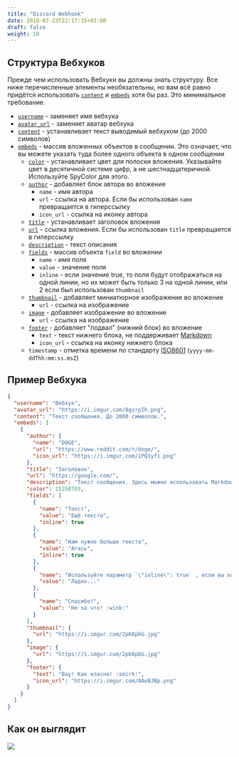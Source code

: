 ```yaml
---
title: "Discord Webhook"
date: 2018-07-23T22:17:15+03:00
draft: false
weight: 10
---
```

## Структура Вебхуков

Прежде чем использовать Вебхуки вы должны знать структуру. Все ниже перечисленные элементы необязательны, но вам всё равно придётся использовать [`content`](structure/content.md) и [`embeds`](structure/embeds/) хотя бы раз. Это минимальное требование.

* [`username`](structure/username.md) - заменяет имя вебхука
* [`avatar_url`](structure/avatar_url.md) - заменяет аватар вебхука
* [`content`](structure/content.md) - устанавливает текст выводимый вебхуком \(до 2000 символов\)
* [`embeds`](structure/embeds/) - массив вложенных объектов в сообщении. Это означает, что вы можете указать туда более одного объекта в одном сообщении
  * [`color`](structure/embeds/color.md) - устанавливает цвет для полоски вложения. Указывайте цвет в десятичной системе цифр, а не шестнадцатеричной. Используйте SpyColor для этого.
  * [`author`](structure/embeds/author.md) - добавляет блок автора во вложение
    * `name` - имя автора
    * `url` - ссылка на автора. Если бы использован `name` превращается в гиперссылку
    * `icon_url` - ссылка на иконку автора
  * [`title`](structure/embeds/title.md) - устанавливает заголовок вложения
  * [`url`](structure/embeds/url.md) - ссылка вложения. Если бы использован `title` превращается в гиперссылку
  * [`description`](structure/embeds/description.md) - текст описания
  * [`fields`](structure/embeds/fields.md) - массив объекта `field` во вложении
    * `name` - имя поля
    * `value` - значение поля
    * `inline` - если значение true, то поля будут отображаться на одной линии, но их может быть только 3 на одной линии, или 2 если был использован `thumbnail`
  * [`thumbnail`](structure/embeds/thumbnail.md) - добавляет миниатюрное изображение во вложение
    * `url` - ссылка на изображение
  * [`image`](structure/embeds/image.md) - добавляет изображение во вложение
    * `url` - ссылка на изображение
  * [`footer`](structure/embeds/footer.md) - добавляет "подвал" \(нижний блок\) во вложение
    * `text` - текст нижнего блока, не поддерживает [Markdown](other/discord-markdown.md#formatirovanie-teksta)
    * `icon_url` - ссылка на иконку нижнего блока
  * `timestamp` - отметка времени по стандарту [ISO8601](https://ru.wikipedia.org/wiki/ISO_8601) \(`yyyy-mm-ddThh:mm:ss.msZ`\)

## Пример Вебхука

```json
{
  "username": "Вебхук",
  "avatar_url": "https://i.imgur.com/8gzrpIh.png",
  "content": "Текст сообщения. До 2000 символов.",
  "embeds": [
    {
      "author": {
        "name": "DOGE",
        "url": "https://www.reddit.com/r/doge/",
        "icon_url": "https://i.imgur.com/1PQ1yfi.png"
      },
      "title": "Заголовок",
      "url": "https://google.com/",
      "description": "Текст сообщения. Здесь можно использовать Markdown. *Курсив* **жирный** __подчёркнутый__ ~~зачёркнутый~~ [гиперссылка](https://google.com) `код`",
      "color": 15258703,
      "fields": [
        {
          "name": "Текст",
          "value": "Ещё текста",
          "inline": true
        },
        {
          "name": "Нам нужно больше текста",
          "value": "Агась",
          "inline": true
        },
        {
          "name": "Используйте параметр `\"inline\": true` , если вы хотите чтоб поля распалагались на одной линии.",
          "value": "Ладно..."
        },
        {
          "name": "Спасибо!",
          "value": "Не за что! :wink:"
        }
      ],
      "thumbnail": {
        "url": "https://i.imgur.com/2p68pbG.jpg"
      },
      "image": {
        "url": "https://i.imgur.com/2p68pbG.jpg"
      },
      "footer": {
        "text": "Вау! Как класно! :smirk:",
        "icon_url": "https://i.imgur.com/AAeBJBp.png"
      }
    }
  ]
}
```

## Как он выглядит

![](/discord-webhooks/static/images/discord-webhook_example.png?classes=shadow)
